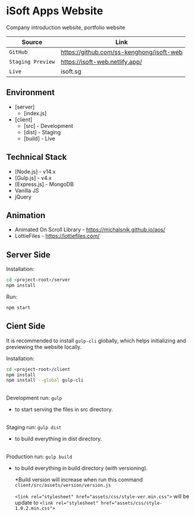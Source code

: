 # iSoft Apps Website
Company introduction website, portfolio website

| Source | Link |
| --- | --- |
| <code>GitHub</code> | https://github.com/ss-kenghong/isoft-web |
| <code>Staging Preview</code> | https://isoft-web.netlify.app/ |
| <code>Live</code> | isoft.sg |

## Environment
<!-- ```
.
└── [server]
    └── index.js
└── [client]
    ├── [src] - Development
    ├── [dist] - Staging
    └── [build] - Live
```         -->
- [server]
  - [index.js]
- [client]
  - [src] - Development
  - [dist] - Staging
  - [build] - Live

## Technical Stack

- [Node.js] - v14.x
- [Gulp.js] - v4.x
- [Express.js] - MongoDB
- Vanilla JS
- jQuery

## Animation

- Animated On Scroll Library - https://michalsnik.github.io/aos/
- LottieFiles - https://lottiefiles.com/


## Server Side

Installation:

```bash
cd <project-root>/server
npm install
```

Run:

```bash
npm start
```

## Cient Side

It is recommended to install `gulp-cli` globally, which helps initializing and previewing the website locally.

Installation:

```bash
cd <project-root>/client
npm install
npm install --global gulp-cli
```

<br />Development run: `gulp`

- to start serving the files in src directory.

<br />Staging run: `gulp dist`

- to build everything in dist directory.

<br />Production run: `gulp build`

- to build everything in build directory (with versioning).

  \*Build version will increase when run this command
  `client/src/assets/version/version.js`

  `<link rel="stylesheet" href="assets/css/style-ver.min.css">` will be update to `<link rel="stylesheet" href="assets/css/style-1.0.2.min.css">`


